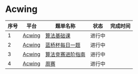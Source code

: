 # Acwing

|序号| 平台 | 题单名称 | 状态 | 完成时间 |
|--| ---- | ------ | ----  | ------ |
|1|[Acwing](Readme.md)|[算法基础课](1-算法基础课/)|进行中| |
|2|[Acwing](Readme.md)|[蓝桥杯每日一题](2-蓝桥杯每日一题/)|进行中| |
|3|[Acwing](Readme.md)|[算法竞赛进阶指南](3-算法竞赛进阶指南/)|进行中| |
|4|[Acwing](Readme.md)|[周赛](周赛)|进行中| |
